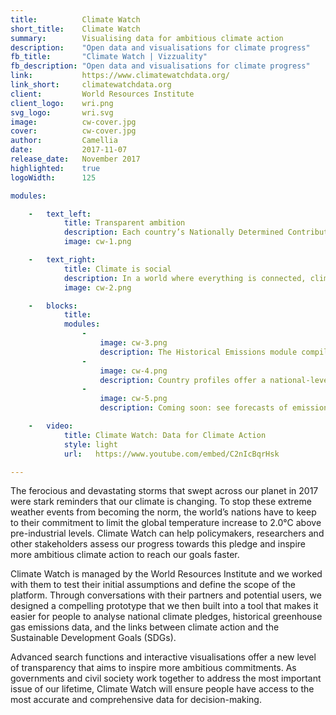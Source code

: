 ```yaml
---
title:       	Climate Watch
short_title: 	Climate Watch
summary:     	Visualising data for ambitious climate action
description: 	"Open data and visualisations for climate progress"
fb_title:    	"Climate Watch | Vizzuality"
fb_description: "Open data and visualisations for climate progress"
link:        	https://www.climatewatchdata.org/
link_short:  	climatewatchdata.org
client:      	World Resources Institute
client_logo: 	wri.png
svg_logo:    	wri.svg
image:       	cw-cover.jpg
cover:       	cw-cover.jpg
author:      	Camellia
date:        	2017-11-07
release_date:   November 2017          
highlighted: 	true
logoWidth:      125

modules:

    -   text_left:
            title: Transparent ambition
            description: Each country’s Nationally Determined Contribution (NDC) has been extracted from PDF into HTML format, making them easier to search and compare, and therefore more transparent. People responsible for writing NDCs can see what other countries have pledged and match or raise their ambitions. Through this open approach, countries can learn from one another and go further together. 
            image: cw-1.png

    -   text_right:
            title: Climate is social
            description: In a world where everything is connected, climate action can also deliver social action. Climate Watch maps NDCs against the SDGs so policymakers can identify the policies and measures that will enable countries to simultaneously meet both climate and social targets. Climate change and sustainable development are closely entwined and actions that address both can accelerate our journey towards a world that offers better opportunities for all.
            image: cw-2.png

    -   blocks:
            title:
            modules:
                - 
                    image: cw-3.png
                    description: The Historical Emissions module compiles over 150 years of emissions data from three major data sources.
                - 
                    image: cw-4.png
                    description: Country profiles offer a national-level snapshot of climate progress, risks and vulnerabilities. Compare up to three countries at a time.
                - 
                    image: cw-5.png
                    description: Coming soon: see forecasts of emissions trajectories for over 60 countries or regions to show what pathways could look like through to 2100.

    -   video:
            title: Climate Watch: Data for Climate Action
            style: light
            url:   https://www.youtube.com/embed/C2nIcBqrHsk

---
```

The ferocious and devastating storms that swept across our planet in 2017 were stark reminders that our climate is changing. To stop these extreme weather events from becoming the norm, the world’s nations have to keep to their commitment to limit the global temperature increase to 2.0°C above pre-industrial levels. Climate Watch can help policymakers, researchers and other stakeholders assess our progress towards this pledge and inspire more ambitious climate action to reach our goals faster.  

Climate Watch is managed by the World Resources Institute and we worked with them to test their initial assumptions and define the scope of the platform. Through conversations with their partners and potential users, we designed a compelling prototype that we then built into a tool that makes it easier for people to analyse national climate pledges, historical greenhouse gas emissions data, and the links between climate action and the Sustainable Development Goals (SDGs). 

Advanced search functions and interactive visualisations offer a new level of transparency that aims to inspire more ambitious commitments. As governments and civil society work together to address the most important issue of our lifetime, Climate Watch will ensure people have access to the most accurate and comprehensive data for decision-making. 

